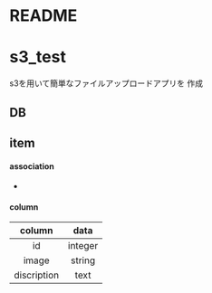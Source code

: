 # README

# s3_test
s3を用いて簡単なファイルアップロードアプリを
作成

## DB

## item

#### association
*

#### column

| column    |       data |
|:---------:|:----------:|
| id        |     integer|
| image     |      string|
| discription |      text|

